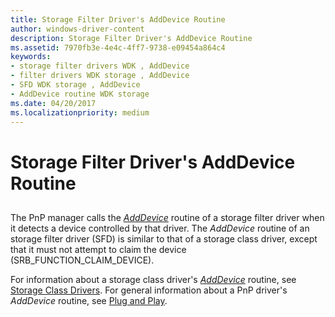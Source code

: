 ```yaml
---
title: Storage Filter Driver's AddDevice Routine
author: windows-driver-content
description: Storage Filter Driver's AddDevice Routine
ms.assetid: 7970fb3e-4e4c-4ff7-9738-e09454a864c4
keywords:
- storage filter drivers WDK , AddDevice
- filter drivers WDK storage , AddDevice
- SFD WDK storage , AddDevice
- AddDevice routine WDK storage
ms.date: 04/20/2017
ms.localizationpriority: medium
---
```


# Storage Filter Driver's AddDevice Routine


## <span id="ddk_storage_filter_driver_s_adddevice_routine_kg"></span><span id="DDK_STORAGE_FILTER_DRIVER_S_ADDDEVICE_ROUTINE_KG"></span>


The PnP manager calls the [*AddDevice*](https://msdn.microsoft.com/library/windows/hardware/ff540521) routine of a storage filter driver when it detects a device controlled by that driver. The *AddDevice* routine of an storage filter driver (SFD) is similar to that of a storage class driver, except that it must not attempt to claim the device (SRB\_FUNCTION\_CLAIM\_DEVICE).

For information about a storage class driver's [*AddDevice*](https://msdn.microsoft.com/library/windows/hardware/ff540521) routine, see [Storage Class Drivers](storage-class-drivers.md). For general information about a PnP driver's *AddDevice* routine, see [Plug and Play](https://msdn.microsoft.com/library/windows/hardware/ff547125).

 

 




